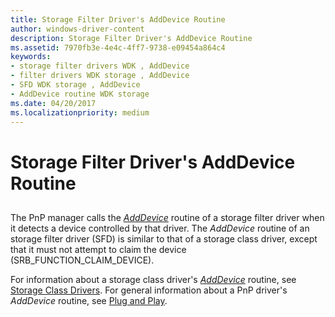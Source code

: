 ```yaml
---
title: Storage Filter Driver's AddDevice Routine
author: windows-driver-content
description: Storage Filter Driver's AddDevice Routine
ms.assetid: 7970fb3e-4e4c-4ff7-9738-e09454a864c4
keywords:
- storage filter drivers WDK , AddDevice
- filter drivers WDK storage , AddDevice
- SFD WDK storage , AddDevice
- AddDevice routine WDK storage
ms.date: 04/20/2017
ms.localizationpriority: medium
---
```


# Storage Filter Driver's AddDevice Routine


## <span id="ddk_storage_filter_driver_s_adddevice_routine_kg"></span><span id="DDK_STORAGE_FILTER_DRIVER_S_ADDDEVICE_ROUTINE_KG"></span>


The PnP manager calls the [*AddDevice*](https://msdn.microsoft.com/library/windows/hardware/ff540521) routine of a storage filter driver when it detects a device controlled by that driver. The *AddDevice* routine of an storage filter driver (SFD) is similar to that of a storage class driver, except that it must not attempt to claim the device (SRB\_FUNCTION\_CLAIM\_DEVICE).

For information about a storage class driver's [*AddDevice*](https://msdn.microsoft.com/library/windows/hardware/ff540521) routine, see [Storage Class Drivers](storage-class-drivers.md). For general information about a PnP driver's *AddDevice* routine, see [Plug and Play](https://msdn.microsoft.com/library/windows/hardware/ff547125).

 

 




